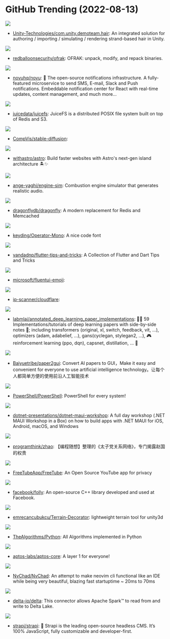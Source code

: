 # GitHub Trending (2022-08-13)

![](https://img.shields.io/badge/C%23-New%2032-green?style=flat-square&logo=appveyor)
- [Unity-Technologies/com.unity.demoteam.hair](https://github.com/Unity-Technologies/com.unity.demoteam.hair): An integrated solution for authoring / importing / simulating / rendering strand-based hair in Unity.

![](https://img.shields.io/badge/Python-New%20159-green?style=flat-square&logo=appveyor)
- [redballoonsecurity/ofrak](https://github.com/redballoonsecurity/ofrak): OFRAK: unpack, modify, and repack binaries.

![](https://img.shields.io/badge/TypeScript-New%20667-green?style=flat-square&logo=appveyor)
- [novuhq/novu](https://github.com/novuhq/novu): 🚀 The open-source notifications infrastructure. A fully-featured microservice to send SMS, E-mail, Slack and Push notifications. Embeddable notification center for React with real-time updates, content management, and much more...

![](https://img.shields.io/badge/Go-New%2086-green?style=flat-square&logo=appveyor)
- [juicedata/juicefs](https://github.com/juicedata/juicefs): JuiceFS is a distributed POSIX file system built on top of Redis and S3.

![](https://img.shields.io/badge/Jupyter%20Notebook-New%20404-green?style=flat-square&logo=appveyor)
- [CompVis/stable-diffusion](https://github.com/CompVis/stable-diffusion): 

![](https://img.shields.io/badge/TypeScript-New%20482-green?style=flat-square&logo=appveyor)
- [withastro/astro](https://github.com/withastro/astro): Build faster websites with Astro's next-gen island architecture 🏝✨

![](https://img.shields.io/badge/C%2B%2B-New%20613-green?style=flat-square&logo=appveyor)
- [ange-yaghi/engine-sim](https://github.com/ange-yaghi/engine-sim): Combustion engine simulator that generates realistic audio.

![](https://img.shields.io/badge/C%2B%2B-New%20323-green?style=flat-square&logo=appveyor)
- [dragonflydb/dragonfly](https://github.com/dragonflydb/dragonfly): A modern replacement for Redis and Memcached

![](https://img.shields.io/badge/none-New%2021-green?style=flat-square&logo=appveyor)
- [keyding/Operator-Mono](https://github.com/keyding/Operator-Mono): A nice code font

![](https://img.shields.io/badge/Dart-New%2038-green?style=flat-square&logo=appveyor)
- [vandadnp/flutter-tips-and-tricks](https://github.com/vandadnp/flutter-tips-and-tricks): A Collection of Flutter and Dart Tips and Tricks

![](https://img.shields.io/badge/none-New%201-green?style=flat-square&logo=appveyor)
- [microsoft/fluentui-emoji](https://github.com/microsoft/fluentui-emoji): 

![](https://img.shields.io/badge/none-New%2027-green?style=flat-square&logo=appveyor)
- [ip-scanner/cloudflare](https://github.com/ip-scanner/cloudflare): 

![](https://img.shields.io/badge/Jupyter%20Notebook-New%2024-green?style=flat-square&logo=appveyor)
- [labmlai/annotated_deep_learning_paper_implementations](https://github.com/labmlai/annotated_deep_learning_paper_implementations): 🧑‍🏫 59 Implementations/tutorials of deep learning papers with side-by-side notes 📝; including transformers (original, xl, switch, feedback, vit, ...), optimizers (adam, adabelief, ...), gans(cyclegan, stylegan2, ...), 🎮 reinforcement learning (ppo, dqn), capsnet, distillation, ... 🧠

![](https://img.shields.io/badge/Jupyter%20Notebook-New%20460-green?style=flat-square&logo=appveyor)
- [Baiyuetribe/paper2gui](https://github.com/Baiyuetribe/paper2gui): Convert AI papers to GUI，Make it easy and convenient for everyone to use artificial intelligence technology。让每个人都简单方便的使用前沿人工智能技术

![](https://img.shields.io/badge/C%23-New%2025-green?style=flat-square&logo=appveyor)
- [PowerShell/PowerShell](https://github.com/PowerShell/PowerShell): PowerShell for every system!

![](https://img.shields.io/badge/C%23-New%2010-green?style=flat-square&logo=appveyor)
- [dotnet-presentations/dotnet-maui-workshop](https://github.com/dotnet-presentations/dotnet-maui-workshop): A full day workshop (.NET MAUI Workshop in a Box) on how to build apps with .NET MAUI for iOS, Android, macOS, and Windows

![](https://img.shields.io/badge/Python-New%2015-green?style=flat-square&logo=appveyor)
- [programthink/zhao](https://github.com/programthink/zhao): 【编程随想】整理的《太子党关系网络》，专门揭露赵国的权贵

![](https://img.shields.io/badge/JavaScript-New%209-green?style=flat-square&logo=appveyor)
- [FreeTubeApp/FreeTube](https://github.com/FreeTubeApp/FreeTube): An Open Source YouTube app for privacy

![](https://img.shields.io/badge/C%2B%2B-New%2018-green?style=flat-square&logo=appveyor)
- [facebook/folly](https://github.com/facebook/folly): An open-source C++ library developed and used at Facebook.

![](https://img.shields.io/badge/C%23-New%2043-green?style=flat-square&logo=appveyor)
- [emrecancubukcu/Terrain-Decorator](https://github.com/emrecancubukcu/Terrain-Decorator): lightweight terrain tool for unity3d

![](https://img.shields.io/badge/Python-New%20199-green?style=flat-square&logo=appveyor)
- [TheAlgorithms/Python](https://github.com/TheAlgorithms/Python): All Algorithms implemented in Python

![](https://img.shields.io/badge/Rust-New%2033-green?style=flat-square&logo=appveyor)
- [aptos-labs/aptos-core](https://github.com/aptos-labs/aptos-core): A layer 1 for everyone!

![](https://img.shields.io/badge/Lua-New%2048-green?style=flat-square&logo=appveyor)
- [NvChad/NvChad](https://github.com/NvChad/NvChad): An attempt to make neovim cli functional like an IDE while being very beautiful, blazing fast startuptime ~ 20ms to 70ms

![](https://img.shields.io/badge/Scala-New%204-green?style=flat-square&logo=appveyor)
- [delta-io/delta](https://github.com/delta-io/delta): This connector allows Apache Spark™ to read from and write to Delta Lake.

![](https://img.shields.io/badge/JavaScript-New%2024-green?style=flat-square&logo=appveyor)
- [strapi/strapi](https://github.com/strapi/strapi): 🚀 Strapi is the leading open-source headless CMS. It’s 100% JavaScript, fully customizable and developer-first.

